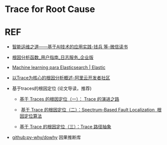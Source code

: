 # Trace for Root Cause

# REF

- [智能运维之道——基于AI技术的应用实践-钱兵 等-微信读书](https://weread.qq.com/web/bookDetail/a75328f0813ab6da3g01279f)

- [根因分析函数_用户指南_日志服务_企业版](https://help.aliyun.com/apsara/enterprise/v_3_15_0_20210816/sls/enterprise-ascm-user-guide/root-cause-analysis-function.html)

- [Machine learning para Elasticsearch | Elastic](https://www.elastic.co/es/what-is/elasticsearch-machine-learning)

- [以Trace为核心的根因分析概述-阿里云开发者社区](https://developer.aliyun.com/article/872040)

- 基于traces的根因定位 (论文导读，推荐)
  
  - [基于 Traces 的根因定位（一）： Trace 的演进之路](https://mp.weixin.qq.com/s?__biz=MzI5Mjc1NTcwNA==&mid=2247483814&idx=1&sn=d93801fc52754e44afe2bb9ebcabb067)
  
  -  [基于 Trace 的根因定位（二）：Spectrum-Based Fault Localization  根因定位算法](http://mp.weixin.qq.com/s?__biz=MzI5Mjc1NTcwNA==&mid=2247483918&idx=1&sn=b6e97cceb593854c487ea2066877f8e2&chksm=ec7dc399db0a4a8fa45514b06b52a6f864f2441086a928a6650cbddbfc2043248c6451b90bf2&scene=21#wechat_redirect)
  
  - [基于 Trace 的根因定位（三）：Trace 路径抽象](https://mp.weixin.qq.com/s?__biz=MzI5Mjc1NTcwNA==&mid=2247483932&idx=1&sn=fa1bba0837857adb85fb6b326fa6a1a2)


- [github:py-why/dowhy](git@github.com:py-why/dowhy.git) 因果推断库
